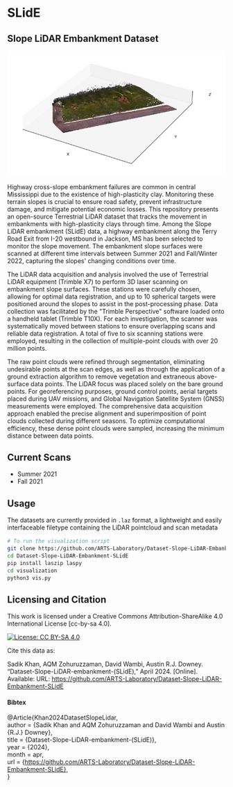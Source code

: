 # SLidE
## Slope LiDAR Embankment Dataset

![Project Image](<./Data/2021-Summer/assets/terryS21_groundex.png>)

Highway cross-slope embankment failures are common in central Mississippi due to the existence of high-plasticity clay. Monitoring these terrain slopes is crucial to ensure road safety, prevent infrastructure damage, and mitigate potential economic losses. This repository presents an open-source Terrestrial LiDAR dataset that tracks the movement in embankments with high-plasticity clays through time. Among the Slope LiDAR embankment (SLidE) data, a highway embankment along the Terry Road Exit from I-20 westbound in Jackson, MS has been selected to monitor the slope movement. The embankment slope surfaces were scanned at different time intervals between Summer 2021 and Fall/Winter 2022, capturing the slopes' changing conditions over time.

The LiDAR data acquisition and analysis involved the use of Terrestrial LiDAR equipment (Trimble X7) to perform 3D laser scanning on embankment slope surfaces. These stations were carefully chosen, allowing for optimal data registration, and up to 10 spherical targets were positioned around the slopes to assist in the post-processing phase. Data collection was facilitated by the "Trimble Perspective" software loaded onto a handheld tablet (Trimble T10X).  For each investigation, the scanner was systematically moved between stations to ensure overlapping scans and reliable data registration. A total of five to six scanning stations were employed, resulting in the collection of multiple-point clouds with over 20 million points. 

The raw point clouds were refined through segmentation, eliminating undesirable points at the scan edges, as well as through the application of a ground extraction algorithm to remove vegetation and extraneous above-surface data points. The LiDAR focus was placed solely on the bare ground points. For georeferencing purposes, ground control points, aerial targets placed during UAV missions, and Global Navigation Satellite System (GNSS) measurements were employed. The comprehensive data acquisition approach enabled the precise alignment and superimposition of point clouds collected during different seasons. To optimize computational efficiency, these dense point clouds were sampled, increasing the minimum distance between data points. 

## Current Scans
- Summer 2021
- Fall 2021

## Usage
The datasets are currently provided in ```.laz``` format, a lightweight and easily interfaceable filetype containing the LiDAR pointcloud and scan metadata 

```bash
# To run the visualization script
git clone https://github.com/ARTS-Laboratory/Dataset-Slope-LiDAR-Embankment-SLidE.git
cd Dataset-Slope-LiDAR-Embankment-SLidE
pip install laszip laspy
cd visualization
python3 vis.py
```


## Licensing and Citation

This work is licensed under a Creative Commons Attribution-ShareAlike 4.0 International License [cc-by-sa 4.0].

[![License: CC BY-SA 4.0](https://img.shields.io/badge/License-CC_BY--SA_4.0-lightgrey.svg)](https://creativecommons.org/licenses/by-sa/4.0/)


Cite this data as: 

Sadik Khan, AQM Zohuruzzaman, David Wambi, Austin R.J. Downey. “Dataset-Slope-LiDAR-embankment-(SLidE),” April 2024. [Online]. Available: URL: https://github.com/ARTS-Laboratory/Dataset-Slope-LiDAR-Embankment-SLidE

#### Bibtex

@Article{Khan2024DatasetSlopeLidar,  
  author = {Sadik Khan and AQM Zohuruzzaman and David Wambi and Austin {R.J.} Downey},  
  title  = {Dataset-Slope-LiDAR-embankment-(SLidE)},  
  year   = {2024},  
  month  = apr,  
  url    = {https://github.com/ARTS-Laboratory/Dataset-Slope-LiDAR-Embankment-SLidE},  
}
